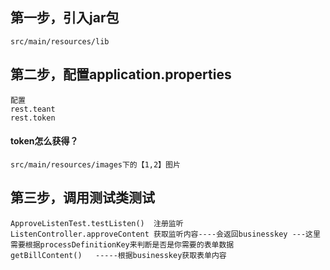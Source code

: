 ## 第一步，引入jar包

```
src/main/resources/lib
```

## 第二步，配置application.properties

```
配置
rest.teant
rest.token
```

#### token怎么获得？

```
src/main/resources/images下的【1,2】图片
```

## 第三步，调用测试类测试

```
ApproveListenTest.testListen()  注册监听
ListenController.approveContent 获取监听内容----会返回businesskey ---这里
需要根据processDefinitionKey来判断是否是你需要的表单数据
getBillContent()   -----根据businesskey获取表单内容
```